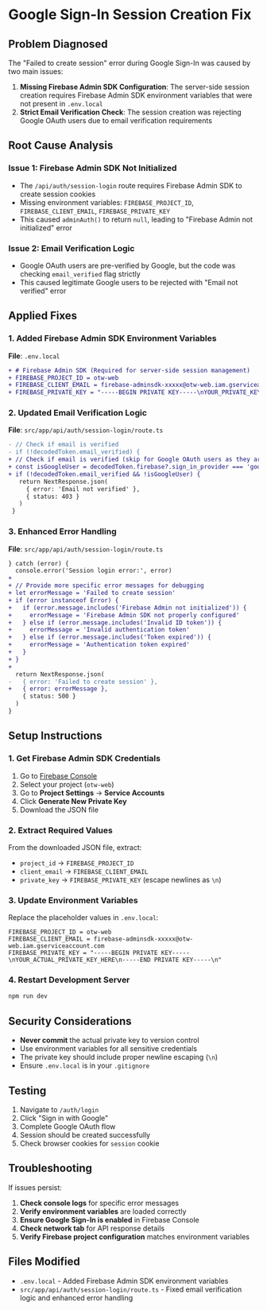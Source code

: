 # Google Sign-In Session Creation Fix

## Problem Diagnosed

The "Failed to create session" error during Google Sign-In was caused by two main issues:

1. **Missing Firebase Admin SDK Configuration**: The server-side session creation requires Firebase Admin SDK environment variables that were not present in `.env.local`
2. **Strict Email Verification Check**: The session creation was rejecting Google OAuth users due to email verification requirements

## Root Cause Analysis

### Issue 1: Firebase Admin SDK Not Initialized
- The `/api/auth/session-login` route requires Firebase Admin SDK to create session cookies
- Missing environment variables: `FIREBASE_PROJECT_ID`, `FIREBASE_CLIENT_EMAIL`, `FIREBASE_PRIVATE_KEY`
- This caused `adminAuth()` to return `null`, leading to "Firebase Admin not initialized" error

### Issue 2: Email Verification Logic
- Google OAuth users are pre-verified by Google, but the code was checking `email_verified` flag strictly
- This caused legitimate Google users to be rejected with "Email not verified" error

## Applied Fixes

### 1. Added Firebase Admin SDK Environment Variables

**File**: `.env.local`
```diff
+ # Firebase Admin SDK (Required for server-side session management)
+ FIREBASE_PROJECT_ID = otw-web
+ FIREBASE_CLIENT_EMAIL = firebase-adminsdk-xxxxx@otw-web.iam.gserviceaccount.com
+ FIREBASE_PRIVATE_KEY = "-----BEGIN PRIVATE KEY-----\nYOUR_PRIVATE_KEY_HERE\n-----END PRIVATE KEY-----\n"
```

### 2. Updated Email Verification Logic

**File**: `src/app/api/auth/session-login/route.ts`
```diff
- // Check if email is verified
- if (!decodedToken.email_verified) {
+ // Check if email is verified (skip for Google OAuth users as they are pre-verified)
+ const isGoogleUser = decodedToken.firebase?.sign_in_provider === 'google.com'
+ if (!decodedToken.email_verified && !isGoogleUser) {
   return NextResponse.json(
     { error: 'Email not verified' },
     { status: 403 }
   )
 }
```

### 3. Enhanced Error Handling

**File**: `src/app/api/auth/session-login/route.ts`
```diff
} catch (error) {
  console.error('Session login error:', error)
+ 
+ // Provide more specific error messages for debugging
+ let errorMessage = 'Failed to create session'
+ if (error instanceof Error) {
+   if (error.message.includes('Firebase Admin not initialized')) {
+     errorMessage = 'Firebase Admin SDK not properly configured'
+   } else if (error.message.includes('Invalid ID token')) {
+     errorMessage = 'Invalid authentication token'
+   } else if (error.message.includes('Token expired')) {
+     errorMessage = 'Authentication token expired'
+   }
+ }
+ 
  return NextResponse.json(
-   { error: 'Failed to create session' },
+   { error: errorMessage },
    { status: 500 }
  )
}
```

## Setup Instructions

### 1. Get Firebase Admin SDK Credentials

1. Go to [Firebase Console](https://console.firebase.google.com/)
2. Select your project (`otw-web`)
3. Go to **Project Settings** → **Service Accounts**
4. Click **Generate New Private Key**
5. Download the JSON file

### 2. Extract Required Values

From the downloaded JSON file, extract:
- `project_id` → `FIREBASE_PROJECT_ID`
- `client_email` → `FIREBASE_CLIENT_EMAIL`
- `private_key` → `FIREBASE_PRIVATE_KEY` (escape newlines as `\n`)

### 3. Update Environment Variables

Replace the placeholder values in `.env.local`:
```env
FIREBASE_PROJECT_ID = otw-web
FIREBASE_CLIENT_EMAIL = firebase-adminsdk-xxxxx@otw-web.iam.gserviceaccount.com
FIREBASE_PRIVATE_KEY = "-----BEGIN PRIVATE KEY-----\nYOUR_ACTUAL_PRIVATE_KEY_HERE\n-----END PRIVATE KEY-----\n"
```

### 4. Restart Development Server

```bash
npm run dev
```

## Security Considerations

- **Never commit** the actual private key to version control
- Use environment variables for all sensitive credentials
- The private key should include proper newline escaping (`\n`)
- Ensure `.env.local` is in your `.gitignore`

## Testing

1. Navigate to `/auth/login`
2. Click "Sign in with Google"
3. Complete Google OAuth flow
4. Session should be created successfully
5. Check browser cookies for `session` cookie

## Troubleshooting

If issues persist:

1. **Check console logs** for specific error messages
2. **Verify environment variables** are loaded correctly
3. **Ensure Google Sign-In is enabled** in Firebase Console
4. **Check network tab** for API response details
5. **Verify Firebase project configuration** matches environment variables

## Files Modified

- `.env.local` - Added Firebase Admin SDK environment variables
- `src/app/api/auth/session-login/route.ts` - Fixed email verification logic and enhanced error handling